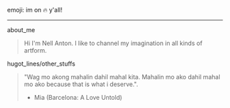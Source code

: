 emoji: im on :fire: y'all!
***
about_me
>  Hi I'm Nell Anton. I like to channel my imagination in all kinds of artform.

hugot_lines/other_stuffs
> "Wag mo akong mahalin dahil mahal kita. Mahalin mo ako dahil mahal mo ako because that is what i deserve.". 
> - Mia (Barcelona: A Love Untold)
